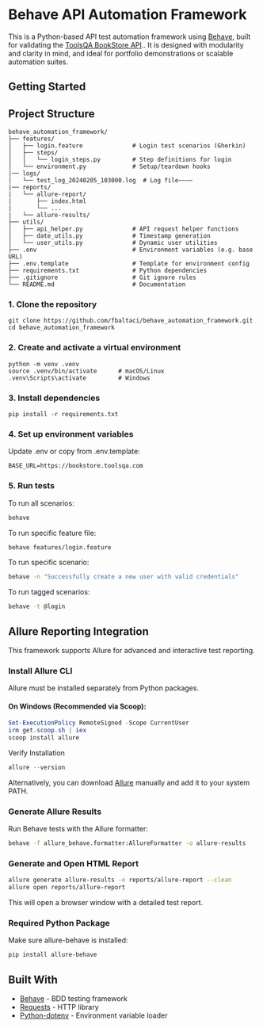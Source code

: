 # Behave API Automation Framework

This is a Python-based API test automation framework using [Behave](https://behave.readthedocs.io/en/stable/), built for
validating the [ToolsQA BookStore API](https://bookstore.toolsqa.com/).. It is designed with modularity and clarity in
mind, and
ideal for portfolio demonstrations or scalable automation suites.

## Getting Started

## Project Structure

```
behave_automation_framework/
├── features/
│   ├── login.feature              # Login test scenarios (Gherkin)
│   ├── steps/
│   │   └── login_steps.py         # Step definitions for login
│   └── environment.py             # Setup/teardown hooks
|── logs/
│   └── test_log_20240205_103000.log  # Log file~~~~
|── reports/
|   └── allure-report/
|       ├── index.html
|       └── ...
|   └── allure-results/
├── utils/
│   ├── api_helper.py              # API request helper functions
│   ├── date_utils.py              # Timestamp generation
│   └── user_utils.py              # Dynamic user utilities
├── .env                           # Environment variables (e.g. base URL)
├── .env.template                  # Template for environment config
├── requirements.txt               # Python dependencies
├── .gitignore                     # Git ignore rules
└── README.md                      # Documentation
```

### 1. Clone the repository

```
git clone https://github.com/fbaltaci/behave_automation_framework.git
cd behave_automation_framework
```

### 2. Create and activate a virtual environment

```
python -m venv .venv
source .venv/bin/activate      # macOS/Linux
.venv\Scripts\activate         # Windows
```

### 3. Install dependencies

```
pip install -r requirements.txt
```

### 4. Set up environment variables

Update .env or copy from .env.template:

```
BASE_URL=https://bookstore.toolsqa.com
```

### 5. Run tests

To run all scenarios:

```bash
behave
```

To run specific feature file:

```bash
behave features/login.feature
```

To run specific scenario:

```bash
behave -n "Successfully create a new user with valid credentials"
```

To run tagged scenarios:

```bash
behave -t @login
```

## Allure Reporting Integration

This framework supports Allure for advanced and interactive test reporting.

### Install Allure CLI

Allure must be installed separately from Python packages.

#### On Windows (Recommended via Scoop):

```powershell
Set-ExecutionPolicy RemoteSigned -Scope CurrentUser
irm get.scoop.sh | iex
scoop install allure
```

Verify Installation

```powershell
allure --version
```

Alternatively, you can download [Allure](https://github.com/allure-framework/allure2/releases) manually and add it to
your system PATH.

### Generate Allure Results

Run Behave tests with the Allure formatter:

```bash
behave -f allure_behave.formatter:AllureFormatter -o allure-results
```

### Generate and Open HTML Report

```bash
allure generate allure-results -o reports/allure-report --clean
allure open reports/allure-report
```

This will open a browser window with a detailed test report.

### Required Python Package

Make sure allure-behave is installed:

```bash
pip install allure-behave
```

## Built With

- [Behave](https://behave.readthedocs.io/en/stable/) - BDD testing framework
- [Requests](https://docs.python-requests.org/en/latest/) - HTTP library
- [Python-dotenv](https://github.com/theskumar/python-dotenv) - Environment variable loader